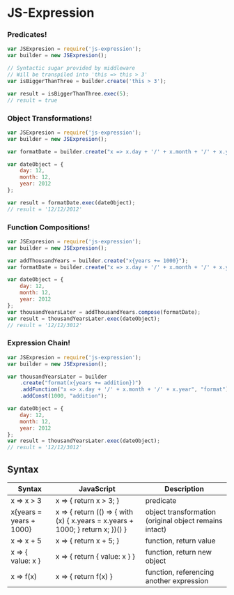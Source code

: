 # JS-Expression

### Predicates!
```JavaScript
var JSExpresion = require('js-expression');
var builder = new JSExpresion();

// Syntactic sugar provided by middleware
// Will be transpiled into 'this => this > 3'
var isBiggerThanThree = builder.create('this > 3');

var result = isBiggerThanThree.exec(5);
// result = true
```

### Object Transformations!
```JavaScript
var JSExpresion = require('js-expression');
var builder = new JSExpresion();

var formatDate = builder.create("x => x.day + '/' + x.month + '/' + x.year");

var dateObject = {
    day: 12,
    month: 12,
    year: 2012
};

var result = formatDate.exec(dateObject);
// result = '12/12/2012'
```

### Function Compositions!
```JavaScript
var JSExpresion = require('js-expression');
var builder = new JSExpresion();

var addThousandYears = builder.create("x{years += 1000}");
var formatDate = builder.create("x => x.day + '/' + x.month + '/' + x.year");

var dateObject = {
    day: 12,
    month: 12,
    year: 2012
};
var thousandYearsLater = addThousandYears.compose(formatDate);
var result = thousandYearsLater.exec(dateObject);
// result = '12/12/3012'
```

### Expression Chain!
```Javascript
var JSExpresion = require('js-expression');
var builder = new JSExpresion();

var thousandYearsLater = builder
    .create("format(x{years += addition})")
    .addFunction("x => x.day + '/' + x.month + '/' + x.year", "format")
    .addConst(1000, "addition");

var dateObject = {
    day: 12,
    month: 12,
    year: 2012
};
var result = thousandYearsLater.exec(dateObject);
// result = '12/12/3012'
```

## Syntax
| Syntax | JavaScript | Description |
| ------ | ------ | ------ |
| x => x > 3 | x => { return x > 3; }  | predicate | 
| x{years = years + 1000} | x => { return (() => { with (x) { x.years = x.years + 1000; } return x; })() } | object transformation (original object remains intact)  |
| x => x + 5 | x => { return x + 5; } | function, return value |
| x => { value: x } | x => { return { value: x } } | function, return new object |
| x => f(x) | x => { return f(x) } | function, referencing another expression |
